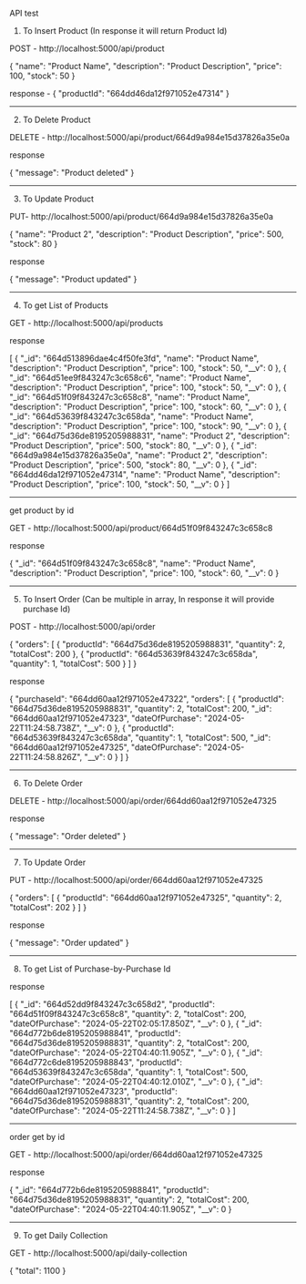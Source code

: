 
API test


1)	To Insert Product (In response it will return Product Id) 

POST - http://localhost:5000/api/product

{
  "name": "Product Name",
  "description": "Product Description",
  "price": 100,
  "stock": 50
}

response - 
{
  "productId": "664dd46da12f971052e47314"
}

********************************************************************************************************************************
2) To Delete Product

DELETE - http://localhost:5000/api/product/664d9a984e15d37826a35e0a

response

{
  "message": "Product deleted"
}

*******************************************************************************************************************************
3)	To Update Product

PUT- http://localhost:5000/api/product/664d9a984e15d37826a35e0a

{
  "name": "Product 2",
  "description": "Product Description",
  "price": 500,
  "stock": 80
}

response

{
  "message": "Product updated"
}

*******************************************************************************************************************************
4)	To get List of Products

GET - http://localhost:5000/api/products

response 

[
  {
    "_id": "664d513896dae4c4f50fe3fd",
    "name": "Product Name",
    "description": "Product Description",
    "price": 100,
    "stock": 50,
    "__v": 0
  },
  {
    "_id": "664d51ee9f843247c3c658c6",
    "name": "Product Name",
    "description": "Product Description",
    "price": 100,
    "stock": 50,
    "__v": 0
  },
  {
    "_id": "664d51f09f843247c3c658c8",
    "name": "Product Name",
    "description": "Product Description",
    "price": 100,
    "stock": 60,
    "__v": 0
  },
  {
    "_id": "664d53639f843247c3c658da",
    "name": "Product Name",
    "description": "Product Description",
    "price": 100,
    "stock": 90,
    "__v": 0
  },
  {
    "_id": "664d75d36de8195205988831",
    "name": "Product 2",
    "description": "Product Description",
    "price": 500,
    "stock": 80,
    "__v": 0
  },
  {
    "_id": "664d9a984e15d37826a35e0a",
    "name": "Product 2",
    "description": "Product Description",
    "price": 500,
    "stock": 80,
    "__v": 0
  },
  {
    "_id": "664dd46da12f971052e47314",
    "name": "Product Name",
    "description": "Product Description",
    "price": 100,
    "stock": 50,
    "__v": 0
  }
]

*******************************************************************************************************************************

get product by id

GET - http://localhost:5000/api/product/664d51f09f843247c3c658c8

response

{
  "_id": "664d51f09f843247c3c658c8",
  "name": "Product Name",
  "description": "Product Description",
  "price": 100,
  "stock": 60,
  "__v": 0
}

*******************************************************************************************************************************
5)	To Insert Order (Can be multiple in array, In response it will provide purchase Id)


POST - http://localhost:5000/api/order

{
  "orders": [
    {
      "productId": "664d75d36de8195205988831",
      "quantity": 2,
      "totalCost": 200
    },
    {
      "productId": "664d53639f843247c3c658da",
      "quantity": 1,
      "totalCost": 500
    }
  ]
}

response

{
  "purchaseId": "664dd60aa12f971052e47322",
  "orders": [
    {
      "productId": "664d75d36de8195205988831",
      "quantity": 2,
      "totalCost": 200,
      "_id": "664dd60aa12f971052e47323",
      "dateOfPurchase": "2024-05-22T11:24:58.738Z",
      "__v": 0
    },
    {
      "productId": "664d53639f843247c3c658da",
      "quantity": 1,
      "totalCost": 500,
      "_id": "664dd60aa12f971052e47325",
      "dateOfPurchase": "2024-05-22T11:24:58.826Z",
      "__v": 0
    }
  ]
}

*******************************************************************************************************************************

6)	To Delete Order

DELETE - http://localhost:5000/api/order/664dd60aa12f971052e47325

response

{
  "message": "Order deleted"
}

*******************************************************************************************************************************

7)	To Update Order

PUT - http://localhost:5000/api/order/664dd60aa12f971052e47325

{
  "orders": [
    {
      "productId": "664dd60aa12f971052e47325",
      "quantity": 2,
      "totalCost": 202
    }
    ]
}

response

{
  "message": "Order updated"
}

*******************************************************************************************************************************
8)	To get List of Purchase-by-Purchase Id 

response


[
  {
    "_id": "664d52dd9f843247c3c658d2",
    "productId": "664d51f09f843247c3c658c8",
    "quantity": 2,
    "totalCost": 200,
    "dateOfPurchase": "2024-05-22T02:05:17.850Z",
    "__v": 0
  },
  {
    "_id": "664d772b6de8195205988841",
    "productId": "664d75d36de8195205988831",
    "quantity": 2,
    "totalCost": 200,
    "dateOfPurchase": "2024-05-22T04:40:11.905Z",
    "__v": 0
  },
  {
    "_id": "664d772c6de8195205988843",
    "productId": "664d53639f843247c3c658da",
    "quantity": 1,
    "totalCost": 500,
    "dateOfPurchase": "2024-05-22T04:40:12.010Z",
    "__v": 0
  },
  {
    "_id": "664dd60aa12f971052e47323",
    "productId": "664d75d36de8195205988831",
    "quantity": 2,
    "totalCost": 200,
    "dateOfPurchase": "2024-05-22T11:24:58.738Z",
    "__v": 0
  }
]

*******************************************************************************************************************************

order  get by id 

GET - http://localhost:5000/api/order/664dd60aa12f971052e47325

response

{
  "_id": "664d772b6de8195205988841",
  "productId": "664d75d36de8195205988831",
  "quantity": 2,
  "totalCost": 200,
  "dateOfPurchase": "2024-05-22T04:40:11.905Z",
  "__v": 0
}

*******************************************************************************************************************************

9)	To get Daily Collection

GET - http://localhost:5000/api/daily-collection

{
  "total": 1100
}


